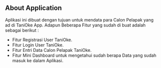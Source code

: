 ## About Application

Aplikasi ini dibuat dengan tujuan untuk mendata para Calon Pelapak yang ad di TaniOke App. Adapun Beberapa Fitur yang sudah di buat adalah sebagai berikut :

- Fitur Registrasi User TaniOke.
- Fitur Login User TaniOke.
- Fitur Entri Data Calon Pelapak TaniOke.
- Fitur Mini Dashboard untuk mengetahui sudah berapa Data yang sudah masuk ke dalam Aplikasi.
